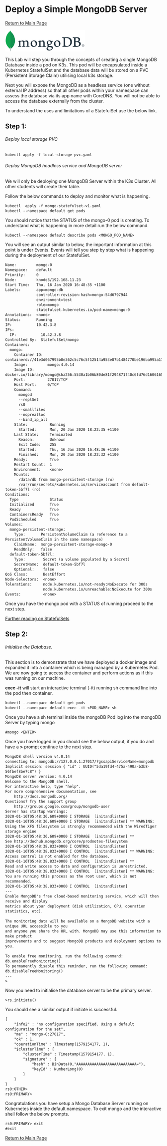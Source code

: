 # Deploy a Simple MongoDB Server

[Return to Main Page](https://github.com/chrisjen83/k3s-labs)

<img src="MongoDB_Logo_FullColorBlack_RGB-4td3yuxzjs.png" alt="MongoDB_Logo_FullColorBlack_RGB-4td3yuxzjs" style="zoom: 25%;" />

This Lab will step you through the concepts of creating a single MongoDB Database inside a pod on K3s.  This pod will be encapsulated inside a Kubernetes StatefulSet and the database data will be stored on a PVC (Persistent Storage Claim) utilising local k3s storage.

Next you will expose the MongoDB as a headless service (one without external IP address) so that all other pods within your namespace can assess the database via its app name with CoreDNS. You will not be able to access the database externally from the cluster.

<!--Note: if you get errors with kubectl try and use sudo kubectl.-->

To understand the uses and limitations of a StatefulSet use the below link.

[Kubernetes StateFulSets]: https://kubernetes.io/docs/concepts/workloads/controllers/statefulset/

## Step 1:

###### Deploy local storage PVC

```kubectl
kubectl apply -f local-storage-pvc.yaml
```

###### Deploy MongoDB headless service and MongoDB server

We will only be deploying one MongoDB Server within the K3s Cluster. All other students will create their table.

Follow the below commands to deploy and monitor what is happening.

```
kubectl  apply -f mongo-statefulset-v1.yaml
kubectl --namespace default get pods
```

You should notice that the STATUS of the mongo-0 pod is creating.  To understand what is happening in more detail run the below command.

```
kubectl --namespace default describe pods <MONGO_POD_NAME>
```

You will see an output similar to below, the important information at this point is under Events.  Events will tell you step by step what is happening during the deployment of our StatefulSet.

```
Name:         mongo-0
Namespace:    default
Priority:     0
Node:         knode3/192.168.11.23
Start Time:   Thu, 16 Jan 2020 16:48:35 +1100
Labels:       app=mongo-db
              controller-revision-hash=mongo-54d6797944
              environment=test
              role=mongo
              statefulset.kubernetes.io/pod-name=mongo-0
Annotations:  <none>
Status:       Running
IP:           10.42.3.8
IPs:
  IP:           10.42.3.8
Controlled By:  StatefulSet/mongo
Containers:
  mongo:
    Container ID:  containerd://41e3d067995b0e362c5c76c5f12514a953e87b1484770be196ba995a17662c14
    Image:         mongo:4.0.14
    Image ID:      docker.io/library/mongo@sha256:5530a1b06b80de81f294871f40c6fd76d1606165a03c26da418e1ec196af120a
    Port:          27017/TCP
    Host Port:     0/TCP
    Command:
      mongod
      --replSet
      rs0
      --smallfiles
      --noprealloc
      --bind_ip_all
    State:          Running
      Started:      Mon, 20 Jan 2020 18:22:35 +1100
    Last State:     Terminated
      Reason:       Unknown
      Exit Code:    255
      Started:      Thu, 16 Jan 2020 16:48:36 +1100
      Finished:     Mon, 20 Jan 2020 18:22:32 +1100
    Ready:          True
    Restart Count:  1
    Environment:    <none>
    Mounts:
      /data/db from mongo-persistent-storage (rw)
      /var/run/secrets/kubernetes.io/serviceaccount from default-token-5bf7l (ro)
Conditions:
  Type              Status
  Initialized       True 
  Ready             True 
  ContainersReady   True 
  PodScheduled      True 
Volumes:
  mongo-persistent-storage:
    Type:       PersistentVolumeClaim (a reference to a PersistentVolumeClaim in the same namespace)
    ClaimName:  mongo-persistent-storage-mongo-0
    ReadOnly:   false
  default-token-5bf7l:
    Type:        Secret (a volume populated by a Secret)
    SecretName:  default-token-5bf7l
    Optional:    false
QoS Class:       BestEffort
Node-Selectors:  <none>
Tolerations:     node.kubernetes.io/not-ready:NoExecute for 300s
                 node.kubernetes.io/unreachable:NoExecute for 300s
Events:          <none>

```

Once you have the mongo pod with a STATUS of running proceed to the next step.

[Further reading on StatefulSets](https://github.com/chrisjen83/k3s-labs/tree/master/deploy-metallb)



## Step 2:

###### Initialise the Database.

This section is to demonstrate that we have deployed a docker image and expanded it into a container which is being managed by a Kubernetes Pod.  We are now going to access the container and perform actions as if this was running on our machine.

**exec -it** will start an interactive terminal (-it) running sh command line into the pod then container.

```
kubectl --namespace default get pods
kubectl --namespace default exec -it <POD_NAME> sh
```

Once you have a sh terminal inside the mongoDB Pod log into the mongoDB Server by typing mongo

```
#mongo <ENTER>
```

Once you have logged in you should see the below output, if you do and have a **>** prompt continue to the next step.

```
MongoDB shell version v4.0.14
connecting to: mongodb://127.0.0.1:27017/?gssapiServiceName=mongodb
Implicit session: session { "id" : UUID("5da19fd4-475a-490a-b3b8-56fbef8be7c8") }
MongoDB server version: 4.0.14
Welcome to the MongoDB shell.
For interactive help, type "help".
For more comprehensive documentation, see
	http://docs.mongodb.org/
Questions? Try the support group
	http://groups.google.com/group/mongodb-user
Server has startup warnings: 
2020-01-16T05:48:36.609+0000 I STORAGE  [initandlisten] 
2020-01-16T05:48:36.609+0000 I STORAGE  [initandlisten] ** WARNING: Using the XFS filesystem is strongly recommended with the WiredTiger storage engine
2020-01-16T05:48:36.609+0000 I STORAGE  [initandlisten] **          See http://dochub.mongodb.org/core/prodnotes-filesystem
2020-01-16T05:48:38.833+0000 I CONTROL  [initandlisten] 
2020-01-16T05:48:38.833+0000 I CONTROL  [initandlisten] ** WARNING: Access control is not enabled for the database.
2020-01-16T05:48:38.833+0000 I CONTROL  [initandlisten] **          Read and write access to data and configuration is unrestricted.
2020-01-16T05:48:38.833+0000 I CONTROL  [initandlisten] ** WARNING: You are running this process as the root user, which is not recommended.
2020-01-16T05:48:38.833+0000 I CONTROL  [initandlisten] 
---
Enable MongoDB's free cloud-based monitoring service, which will then receive and display
metrics about your deployment (disk utilization, CPU, operation statistics, etc).

The monitoring data will be available on a MongoDB website with a unique URL accessible to you
and anyone you share the URL with. MongoDB may use this information to make product
improvements and to suggest MongoDB products and deployment options to you.

To enable free monitoring, run the following command: db.enableFreeMonitoring()
To permanently disable this reminder, run the following command: db.disableFreeMonitoring()
---
>
```

Now you need to initialise the database server to be the primary server.

[Further Reading on Mongo Initiate Command]: https://docs.mongodb.com/manual/tutorial/deploy-replica-set/	"Deploy Relica Sets"

```
>rs.initiate()
```

You should see a similar output if initiate is successful.

```
{
	"info2" : "no configuration specified. Using a default configuration for the set",
	"me" : "mongo-0:27017",
	"ok" : 1,
	"operationTime" : Timestamp(1579154177, 1),
	"$clusterTime" : {
		"clusterTime" : Timestamp(1579154177, 1),
		"signature" : {
			"hash" : BinData(0,"AAAAAAAAAAAAAAAAAAAAAAAAAAA="),
			"keyId" : NumberLong(0)
		}
	}
}
rs0:OTHER> 
rs0:PRIMARY>
```

Congratulations you have setup a Mongo Database Server running on Kubernetes inside the default namespace. To exit mongo and the interactive shell follow the below prompts.

```
rs0:PRIMARY> exit
#exit
```

[Return to Main Page](https://github.com/chrisjen83/k3s-labs)
